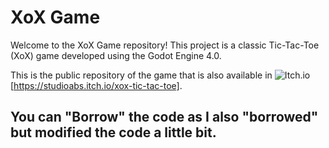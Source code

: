 # XoX Game

Welcome to the XoX Game repository! This project is a classic Tic-Tac-Toe (XoX) game developed using the Godot Engine 4.0.

This is the public repository of the game that is also available in ![Itch.io](![itch-io-icon-2048x2048-i6hzclad])[https://studioabs.itch.io/xox-tic-tac-toe].

You can "Borrow" the code as I also "borrowed" but modified the code a little bit.
---
